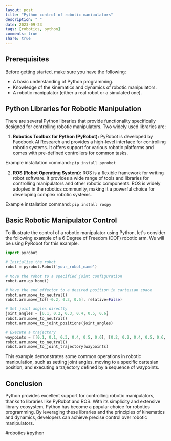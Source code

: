 ```yaml
---
layout: post
title: "Python control of robotic manipulators"
description: " "
date: 2023-09-23
tags: [robotics, python]
comments: true
share: true
---
```


## Prerequisites

Before getting started, make sure you have the following:

- A basic understanding of Python programming.
- Knowledge of the kinematics and dynamics of robotic manipulators.
- A robotic manipulator (either a real robot or a simulated one).

## Python Libraries for Robotic Manipulation

There are several Python libraries that provide functionality specifically designed for controlling robotic manipulators. Two widely used libraries are:

1. **Robotics Toolbox for Python (PyRobot):** PyRobot is developed by Facebook AI Research and provides a high-level interface for controlling robotic systems. It offers support for various robotic platforms and comes with pre-defined controllers for common tasks.

Example installation command: `pip install pyrobot`

2. **ROS (Robot Operating System):** ROS is a flexible framework for writing robot software. It provides a wide range of tools and libraries for controlling manipulators and other robotic components. ROS is widely adopted in the robotics community, making it a powerful choice for developing complex robotic systems.

Example installation command: `pip install rospy`

## Basic Robotic Manipulator Control

To illustrate the control of a robotic manipulator using Python, let's consider the following example of a 6 Degree of Freedom (DOF) robotic arm. We will be using PyRobot for this example.

```python
import pyrobot

# Initialize the robot
robot = pyrobot.Robot('your_robot_name')

# Move the robot to a specified joint configuration
robot.arm.go_home()

# Move the end effector to a desired position in cartesian space
robot.arm.move_to_neutral()
robot.arm.move_to([-0.2, 0.3, 0.5], relative=False)

# Set joint angles directly
joint_angles = [0.1, 0.2, 0.3, 0.4, 0.5, 0.6]
robot.arm.move_to_neutral()
robot.arm.move_to_joint_positions(joint_angles)

# Execute a trajectory
waypoints = [[0.1, 0.1, 0.3, 0.4, 0.5, 0.6], [0.2, 0.2, 0.4, 0.5, 0.6, 0.7]]
robot.arm.move_to_neutral()
robot.arm.move_to_joint_trajectory(waypoints)
```

This example demonstrates some common operations in robotic manipulation, such as setting joint angles, moving to a specific cartesian position, and executing a trajectory defined by a sequence of waypoints.

## Conclusion

Python provides excellent support for controlling robotic manipulators, thanks to libraries like PyRobot and ROS. With its simplicity and extensive library ecosystem, Python has become a popular choice for robotics programming. By leveraging these libraries and the principles of kinematics and dynamics, developers can achieve precise control over robotic manipulators.

#robotics #python
